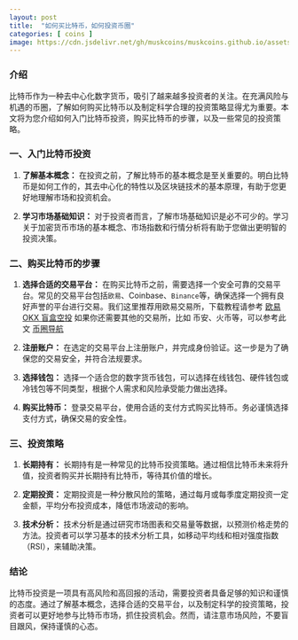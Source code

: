 ```yaml
---
layout: post
title:  "如何买比特币，如何投资币圈"
categories: [ coins ]
image: https://cdn.jsdelivr.net/gh/muskcoins/muskcoins.github.io/assets/images/btc-coins.webp
---
```

### 介绍
比特币作为一种去中心化数字货币，吸引了越来越多投资者的关注。在充满风险与机遇的币圈，了解如何购买比特币以及制定科学合理的投资策略显得尤为重要。本文将为您介绍如何入门比特币投资，购买比特币的步骤，以及一些常见的投资策略。

### 一、入门比特币投资

1. **了解基本概念：** 在投资之前，了解比特币的基本概念是至关重要的。明白比特币是如何工作的，其去中心化的特性以及区块链技术的基本原理，有助于您更好地理解市场和投资机会。

2. **学习市场基础知识：** 对于投资者而言，了解市场基础知识是必不可少的。学习关于加密货币市场的基本概念、市场指数和行情分析将有助于您做出更明智的投资决策。

### 二、购买比特币的步骤

1. **选择合适的交易平台：** 在购买比特币之前，需要选择一个安全可靠的交易平台。常见的交易平台包括`欧易`、Coinbase、`Binance`等，确保选择一个拥有良好声誉的平台进行交易。我们这里推荐用欧易交易所，下载教程请参考 [欧易 OKX 盲盒空投](/okx-register) 如果你还需要其他的交易所，比如 币安、火币等，可以参考此文 [币圈导航](https://tggsearch.github.io/docs/coins-index.html)

2. **注册账户：** 在选定的交易平台上注册账户，并完成身份验证。这一步是为了确保您的交易安全，并符合法规要求。

3. **选择钱包：** 选择一个适合您的数字货币钱包，可以选择在线钱包、硬件钱包或冷钱包等不同类型，根据个人需求和风险承受能力做出选择。

4. **购买比特币：** 登录交易平台，使用合适的支付方式购买比特币。务必谨慎选择支付方式，确保交易的安全性。

### 三、投资策略

1. **长期持有：** 长期持有是一种常见的比特币投资策略。通过相信比特币未来将升值，投资者购买并长期持有比特币，等待其价值的增长。

2. **定期投资：** 定期投资是一种分散风险的策略，通过每月或每季度定期投资一定金额，平均分布投资成本，降低市场波动的影响。

3. **技术分析：** 技术分析是通过研究市场图表和交易量等数据，以预测价格走势的方法。投资者可以学习基本的技术分析工具，如移动平均线和相对强度指数（RSI），来辅助决策。

### 结论
比特币投资是一项具有高风险和高回报的活动，需要投资者具备足够的知识和谨慎的态度。通过了解基本概念，选择合适的交易平台，以及制定科学的投资策略，投资者可以更好地参与比特币市场，抓住投资机会。然而，请注意市场风险，不要盲目跟风，保持谨慎的心态。